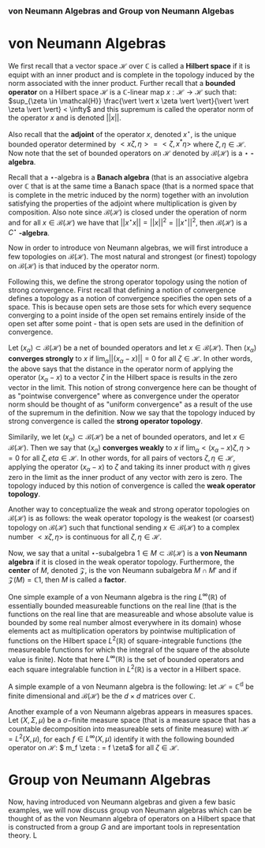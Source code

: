 ### von Neumann Algebras and Group von Neumann Algebas


# von Neumann Algebras

We first recall that a vector space $\mathcal{H}$ over $\mathbb{C}$ is called a $\textbf{Hilbert space}$ if it is equipt with an inner product and is complete in the topology induced by the norm associated with the inner product. Further recall that a $\textbf{bounded operator}$ on a Hilbert space $\mathcal{H}$ is a $\mathbb{C}$-linear map $x: \mathcal{H} \rightarrow \mathcal{H}$ such that: $sup_{\zeta \in \mathcal{H}} \frac{\vert \vert x \zeta \vert \vert}{\vert \vert \zeta \vert \vert} < \infty$ and this supremum is called the operator norm of the operator $x$ and is denoted $\vert \vert x \vert \vert$.

Also recall that the $\textbf{adjoint}$ of the operator $x$, denoted $x^{\star}$, is the unique bounded operator determined by $< x \zeta, \eta > = < \zeta, x^* \eta >$ where $\zeta, \eta \in \mathcal{H}$.  Now note that the set of bounded operators on $\mathcal{H}$ denoted by $\mathcal{B}(\mathcal{H})$ is a $\star$ $\textbf{-algebra}$. 

Recall that a $\star$-algebra is a $\textbf{Banach algebra}$ (that is an associative algebra over $\mathbb{C}$ that is at the same time a Banach space (that is a normed space that is complete in the metric induced by the norm) together with an involution satisfying the properties of the adjoint where multiplication is given by composition. Also note since $\mathcal{B}(\mathcal{H})$ is closed under the operation of norm and for all $x \in \mathcal{B}(\mathcal{H})$ we have that $\vert \vert x^{\star} x \vert \vert = \vert \vert x \vert \vert^{2} = \vert \vert x^{\star} \vert \vert^2$, then $\mathcal{B}(\mathcal{H})$ is a $C^{\star}$ $\textbf{-algebra}$.

Now in order to introduce von Neumann algebras, we will first introduce a few topologies on $\mathcal{B}(\mathcal{H})$. The most natural and strongest (or finest) topology on $\mathcal{B}(\mathcal{H})$ is that induced by the operator norm.

Following this, we define the strong operator topology using the notion of strong convergence. First recall that defining a notion of convergence defines a topology as a notion of convergence specifies the open sets of a space. This is because open sets are those sets for which every sequence converging to a point inside of the open set remains entirely inside of the open set after some point - that is open sets are used in the definition of convergence.

Let $(x_{\alpha}) \subset \mathcal{B}(\mathcal{H})$ be a net of bounded operators and let $x \in \mathcal{B}(\mathcal{H})$. Then $(x_{\alpha})$ $\textbf{converges strongly}$ to $x$ if $\lim_{\alpha} \vert \vert (x_{\alpha} - x) \vert \vert = 0$ for all $\zeta \in \mathcal{H}$. In other words, the above says that the distance in the operator norm of applying the operator $(x_{\alpha} - x)$ to a vector $\zeta$ in the Hilbert space is results in the zero vector in the limit. This notion of strong convergence here can be thought of as "pointwise convergence" where as convergence under the operator norm should be thought of as "uniform convergence" as a result of the use of the supremum in the definition. Now we say that the topology induced by strong convergence is called the $\textbf{strong operator topology}$. 

Similarily, we let $(x_{\alpha}) \subset \mathcal{B}(\mathcal{H})$ be a net of bounded operators, and let $x \in \mathcal{B}(\mathcal{H})$. Then we say that $(x_{\alpha})$ $\textbf{converges weakly}$ to $x$ if $\lim_{\alpha} < (x_{\alpha} - x) \zeta, \eta > = 0$ for all $\zeta, eta \in \mathcal{H}$. In other words, for all pairs of vectors $\zeta, \eta \in \mathcal{H}$, applying the operator $(x_{\alpha} - x)$ to $\zeta$ and taking its inner product with $\eta$ gives zero in the limit as the inner product of any vector with zero is zero. The topology induced by this notion of convergence is called the $\textbf{weak operator topology}$. 

Another way to conceptualize the weak and strong operator topologies on $\mathcal{B}(\mathcal{H})$ is as follows: the weak operator topology is the weakest (or coarsest) topology on $\mathcal{B}(\mathcal{H})$ such that functional sending $x \in \mathcal{B}(\mathcal{H})$ to a complex number $< x \zeta, \eta >$ is continuous for all $\zeta, \eta \in \mathcal{H}$.

Now, we say that a unital $\star$-subalgebra $1 \in M \subset \mathcal{B}(\mathcal{H})$ is a $\textbf{von Neumann algebra}$ if it is closed in the weak operator topology. Furthermore, the $\textbf{center}$ of $M$, denoted $\mathcal{Z}$, is the von Neumann subalgebra $M \cap M'$ and if $\mathcal{Z}(M) = \mathbb{C}1$, then $M$ is called a $\textbf{factor}$.

One simple example of a von Neumann algebra is the ring $L^{\infty}(\mathbb{R})$ of essentially bounded measureable functions on the real line (that is the functions on the real line that are measureable and whose absolute value is bounded by some real number almost everywhere in its domain) whose elements act as multiplication operators by pointwise multiplication of functions on the Hilbert space $L^2(\mathbb{R})$ of square-integrable functions (the measureable functions for which the integral of the square of the absolute value is finite). Note that here $L^{\infty}(\mathbb{R})$ is the set of bounded operators and each square integralable function in $L^2(\mathbb{R})$ is a vector in a Hilbert space. 

A simple example of a von Neumann algebra is the following: let $\mathcal{H} = \mathbb{C^d}$ be finite dimensional and $\mathcal{B}(\mathcal{H})$ be the $d \times d$ matrices over $\mathbb{C}$. 

Another example of a von Neumann algebras appears in measures spaces. Let $(X, \Sigma, \mu)$ be a $\sigma-$finite measure space (that is a measure space that has a countable decomposition into measureable sets of finite measure) with $\mathcal{H} = L^2(X, \mu)$, for each $f \in L^{\infty}(X, \mu)$ identify it with the following bounded operator on $\mathcal{H}$: $ m_f \zeta : = f \zeta$ for all $\zeta \in \mathcal{H}$. 


# Group von Neumann Algebras

Now, having introduced von Neumann algebras and given a few basic examples, we will now discuss group von Neumann algebras which can be thought of as the von Neumann algebra of operators on a Hilbert space that is constructed from a group $G$ and are important tools in representation theory. L 

























































